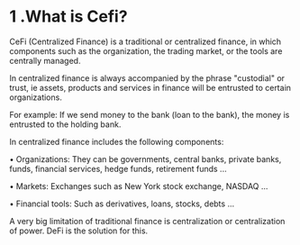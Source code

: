 # 1 .What is Cefi?

CeFi \(Centralized Finance\) is a traditional or centralized finance, in which components such as the organization, the trading market, or the tools are centrally managed.

In centralized finance is always accompanied by the phrase "custodial" or trust, ie assets, products and services in finance will be entrusted to certain organizations.

For example: If we send money to the bank \(loan to the bank\), the money is entrusted to the holding bank.

In centralized finance includes the following components:

• Organizations: They can be governments, central banks, private banks, funds, financial services, hedge funds, retirement funds ...

• Markets: Exchanges such as New York stock exchange, NASDAQ ...

• Financial tools: Such as derivatives, loans, stocks, debts ...

A very big limitation of traditional finance is centralization or centralization of power. DeFi is the solution for this.

